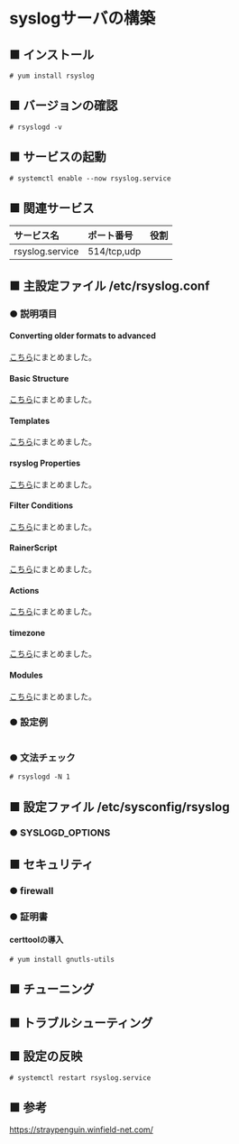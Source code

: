 # syslogサーバの構築
## ■ インストール
```
# yum install rsyslog
```
## ■ バージョンの確認
```
# rsyslogd -v
```
## ■ サービスの起動
```
# systemctl enable --now rsyslog.service
```
## ■ 関連サービス
|サービス名|ポート番号|役割|
|:---|:---|:---|
|rsyslog.service|514/tcp,udp||

## ■ 主設定ファイル /etc/rsyslog.conf
### ● 説明項目
#### Converting older formats to advanced
[こちら](https://github.com/thetaru/memorandum/tree/master/OS/Linux/CentOS8/syslog/syslog_server/ConvertingOlderFormatsToAdvanced)にまとめました。

#### Basic Structure
[こちら](https://github.com/thetaru/memorandum/tree/master/OS/Linux/CentOS8/syslog/syslog_server/BasicStructure)にまとめました。

#### Templates
[こちら](https://github.com/thetaru/memorandum/tree/master/OS/Linux/CentOS8/syslog/syslog_server/Templates)にまとめました。

#### rsyslog Properties
[こちら](https://github.com/thetaru/memorandum/tree/master/OS/Linux/CentOS8/syslog/syslog_server/RsyslogProperties)にまとめました。

#### Filter Conditions
[こちら](https://github.com/thetaru/memorandum/tree/master/OS/Linux/CentOS8/syslog/syslog_server/FilterConditions)にまとめました。

#### RainerScript
[こちら](https://github.com/thetaru/memorandum/tree/master/OS/Linux/CentOS8/syslog/syslog_server/RainerScript)にまとめました。

#### Actions
[こちら](https://github.com/thetaru/memorandum/tree/master/OS/Linux/CentOS8/syslog/syslog_server/Actions)にまとめました。

#### timezone
[こちら](https://github.com/thetaru/memorandum/tree/master/OS/Linux/CentOS8/syslog/syslog_server/Timezone)にまとめました。

#### Modules
[こちら](https://github.com/thetaru/memorandum/tree/master/OS/Linux/CentOS8/syslog/syslog_server/Modules)にまとめました。

### ● 設定例
```
```
### ● 文法チェック
```
# rsyslogd -N 1
```
## ■ 設定ファイル /etc/sysconfig/rsyslog
### ● SYSLOGD_OPTIONS
## ■ セキュリティ
### ● firewall
### ● 証明書
#### certtoolの導入
```
# yum install gnutls-utils
```
## ■ チューニング
## ■ トラブルシューティング
## ■ 設定の反映
```
# systemctl restart rsyslog.service
```
## ■ 参考
https://straypenguin.winfield-net.com/
